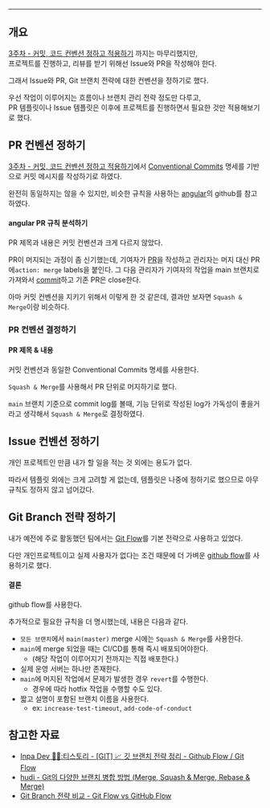 - - -

## 개요 

[3주차 - 커밋, 코드 컨벤션 정하고 적용하기](flab/week3/3주차%20-%20커밋,%20코드%20컨벤션%20정하고%20적용하기.md) 까지는 마무리했지만,   
프로젝트를 진행하고, 리뷰를 받기 위해선 Issue와 PR을 작성해야 한다. 

그래서 Issue와 PR, Git 브랜치 전략에 대한 컨벤션을 정하기로 했다.

우선 작업이 이루어지는 흐름이나 브랜치 관리 전략 정도만 다루고,   
PR 템플릿이나 Issue 템플릿은 이후에 프로젝트를 진행하면서 필요한 것만 적용해보기로 했다.


## PR 컨벤션 정하기

[3주차 - 커밋, 코드 컨벤션 정하고 적용하기](flab/week3/3주차%20-%20커밋,%20코드%20컨벤션%20정하고%20적용하기.md)에서 [Conventional Commits](https://www.conventionalcommits.org/ko/v1.0.0/) 명세를 기반으로 커밋 메시지를 작성하기로 하였다.

완전히 동일하지는 않을 수 있지만, 비슷한 규칙을 사용하는 [angular](https://github.com/angular/angular)의 github를 참고하였다.

#### angular PR 규칙 분석하기

PR 제목과 내용은 커밋 컨벤션과 크게 다르지 않았다.

PR이 머지되는 과정이 좀 신기했는데, 기여자가 [PR](https://github.com/angular/angular/pull/54746)을 작성하고 관리자는 머지 대신 PR에`action: merge` labels을 붙인다.
그 다음 관리자가 기여자의 작업을 main 브랜치로 가져와서 [commit](https://github.com/angular/angular/commit/2258ac7a32bf83dc3e33a7ff9526b501ea95e33d)하고 기존 PR은 close한다.

아마 커밋 컨벤션을 지키기 위해서 이렇게 한 것 같은데, 결과만 보자면 `Squash & Merge`이랑 비슷하다.

### PR 컨벤션 결정하기
#### PR 제목 & 내용 
커밋 컨벤션과 동일한 Conventional Commits 명세를 사용한다. 

`Squash & Merge`를 사용해서 PR 단위로 머지하기로 했다.

`main` 브랜치 기준으로 commit log를 볼때, 기능 단위로 작성된 log가 가독성이 좋을거라고 생각해서 `Squash & Merge`로 결정하였다.

## Issue 컨벤션 정하기
개인 프로젝트인 만큼 내가 할 일을 적는 것 외에는 용도가 없다.

따라서 템플릿 외에는 크게 고려할 게 없는데, 템플릿은 나중에 정하기로 했으므로 아무 규칙도 정하지 않고 넘어갔다.

## Git Branch 전략 정하기

내가 예전에 주로 활동했던 팀에서는 [Git Flow](https://techblog.woowahan.com/2553/)를 기본 전략으로 사용하고 있었다.

다만 개인프로젝트이고 실제 사용자가 없다는 조건 때문에 더 가벼운 [github flow](https://docs.github.com/en/get-started/using-github/github-flow)를 사용하기로 했다.

#### 결론

github flow를 사용한다. 

추가적으로 필요한 규칙을 더 명시했는데, 내용은 다음과 같다.
- `모든 브랜치`에서 `main(master)` merge 시에는 `Squash & Merge`를 사용한다.
- `main`에 merge 되었을 때는 CI/CD를 통해 즉시 배포되어야한다. 
	- (해당 작업이 이루어지기 전까지는 직접 배포한다.)
- 실제 운영 서버는 하나만 존재한다. 
- `main`에 머지된 작업에서 문제가 발생한 경우 `revert`를 수행한다.
	- 경우에 따라 hotfix 작업을 수행할 수도 있다.
- 짧고 설명이 포함된 브랜치 이름을 사용한다. 
	- ex: `increase-test-timeout`, `add-code-of-conduct`

## 참고한 자료
- [Inpa Dev 👨‍💻:티스토리 - [GIT] 📈 깃 브랜치 전략 정리 - Github Flow / Git Flow](https://inpa.tistory.com/entry/GIT-%E2%9A%A1%EF%B8%8F-github-flow-git-flow-%F0%9F%93%88-%EB%B8%8C%EB%9E%9C%EC%B9%98-%EC%A0%84%EB%9E%B5) 
- [hudi - Git의 다양한 브랜치 병합 방법 (Merge, Squash & Merge, Rebase & Merge)](https://hudi.blog/git-merge-squash-rebase/) 
- [Git Branch 전략 비교 - Git Flow vs GitHub Flow](https://devocean.sk.com/blog/techBoardDetail.do?ID=165571&boardType=techBlog)
